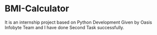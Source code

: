 # BMI-Calculator
It is an internship project based on Python Development Given by Oasis Infobyte Team and I have done Second Task successfully.
